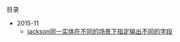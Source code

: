 目录


* 2015-11
    * [jackson同一实体在不同的场景下指定输出不同的字段](https://github.com/lenxeon/notes/tree/master/后端/201511/jackson同一实体在不同的场景下指定输出不同的字段)
